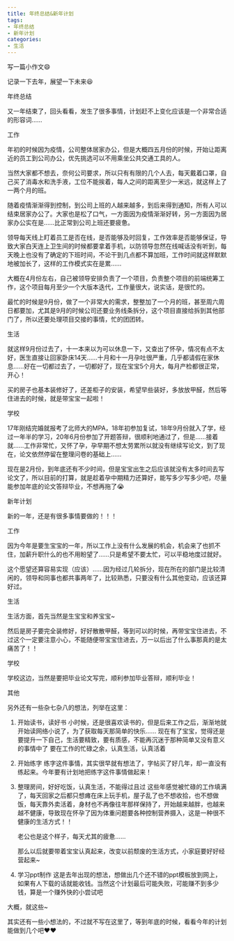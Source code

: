 ```yaml
---
title: 年终总结&新年计划
tags:
- 年终总结
- 新年计划
categories:
- 生活
---
```


写一篇小作文:smile: 

记录一下去年，展望一下未来:satisfied:

<p class="blueBgTitle">年终总结</p>

又一年结束了，回头看看，发生了很多事情，计划赶不上变化应该是一个非常合适的形容词……

<p class="blueBg">工作</p>

年初的时候因为疫情，公司整体居家办公，但是大概四五月份的时候，开始让距离近的员工到公司办公，优先挑选可以不用乘坐公共交通工具的人。

当然大家都不想去，奈何公司要求，所以只有有限的几个人去，每天戴着口罩，自己买了消毒水和洗手液，工位不能挨着，每人之间的距离至少一米远，就这样上了一两个月的班。

随着疫情渐渐得到控制，到公司上班的人越来越多，到后来得到通知，所有人可以结束居家办公了。大家也是松了口气，一方面因为疫情渐渐好转，另一方面因为居家办公实在是……比正常到公司上班还要疲惫。

领导每天线上盯着员工是否在线，是否能够及时回复，工作效率是否能够保证，导致大家白天连上卫生间的时候都要拿着手机，以防领导忽然在线喊话没有听到，每天晚上也没有了确定的下班时间，不论干到几点都不算加班，工作时间就这样默默地被加长了，这样的工作模式实在是累……

大概在4月份左右，自己被领导安排负责了一个项目，负责整个项目的前端统筹工作，这个项目每月至少一个大版本迭代，工作量很大，说实话，是很忙的。

最忙的时候是9月份，做了一个非常大的需求，整整加了一个月的班，甚至周六周日都要加，尤其是9月的时候公司还要业务线条拆分，这个项目直接给拆到其他部门了，所以还要处理项目交接的事情，忙的团团转。

<p class="blueBg">生活</p>

就这样9月份过去了，十一本来以为可以休息一下，又查出了怀孕，情况有点不太好，医生直接让回家卧床14天……十月和十一月孕吐很严重，几乎都请假在家休息……好在一切都过去了，一切都好了，现在宝宝5个月大，每月产检都很正常，开心！

买的房子也基本装修好了，还差柜子的安装，希望早些装好，多放放甲醛，然后等住进去的时候，就是带宝宝一起啦！

<p class="blueBg">学校</p>

17年刚结完婚就报考了北师大的MPA，18年初参加复试，18年9月份就入了学，经过一年半的学习，20年6月份参加了开题答辩，很顺利地通过了，但是……接着就……工作非常忙，又怀了孕，孕早期不想太劳累所以就没有继续写论文，到了现在，论文依然停留在整理问卷的基础上……

现在是2月份，到年底还有不少时间，但是宝宝出生之后应该就没有太多时间去写论文了，所以目前的打算，就是趁着孕中期精力还算好，能写多少写多少吧，尽量能参加年底的论文答辩毕业，不想再拖了:sob:

<p class="blueBgTitle">新年计划</p>

新的一年，还是有很多事情要做的！！！

<p class="blueBg">工作</p>

因为今年是要生宝宝的一年，所以工作上没有什么发展的机会，机会来了也抓不住，加薪升职什么的也不用盼望了……只是希望不要太忙，可以平稳地度过就好。

这个愿望还算容易实现（应该）……因为经过几轮拆分，现在所在的部门是比较清闲的，领导和同事也都共事两年了，比较熟悉，只要没有什么其他变动，应该还算好过。

<p class="blueBg">生活</p>

生活方面，首先当然是生宝宝和养宝宝~ 

然后是房子要完全装修好，好好散散甲醛，等到可以的时候，再带宝宝住进去，不过这个一定要注意小心，不能随便带宝宝住进去，万一以后出了什么事那真的是太痛苦了！！

<p class="blueBg">学校</p>

学校这边，当然是要把毕业论文写完，顺利参加毕业答辩，顺利毕业！

<p class="blueBg">其他</p>

另外还有一些杂七杂八的想法，列举在这里：

1. 开始读书，读好书
	小时候，还是很喜欢读书的，但是后来工作之后，渐渐地就开始读网络小说了，为了获取每天那简单的快乐……
	现在有了宝宝，觉得还是要提升一下自己，生活要精致，要有质感，不能再沉迷于那种简单又没有意义的事情中了
	要在工作的忙碌之余，认真生活，认真活着

2. 开始练字
	练字这件事情，其实很早就有想法了，字帖买了好几年，却一直没有练起来。今年要有计划地把练字这件事情做起来！

3. 整理房间，好好吃饭，认真生活，不能得过且过
	这些年感觉被忙碌的工作填满了，每天回家之后都只想瘫在床上玩手机，屋子乱了也不想收拾，也不想做饭，每天靠外卖活着，身材也不再像往年那样保持了，开始越来越胖，也越来越不健康，导致现在怀孕了因为体重问题要各种控制营养摄入，这是一种很不健康的生活方式！！

	老公也是这个样子，每天尤其的疲惫……

	那么以后就要带着宝宝认真起来，改变以前颓废的生活方式，小家庭要好好经营起来~

4. 学习ppt制作
	这是去年出现的想法，想做出几个还不错的ppt模板放到网上，如果有人下载的话就能收钱。当然这个计划最后可能失败，可能赚不到多少钱，算是一个赚外快的小尝试吧

大概，就这些~

其实还有一些小想法的，不过就不写在这里了，等到年底的时候，看看今年的计划能做到几个吧:heart::heart: